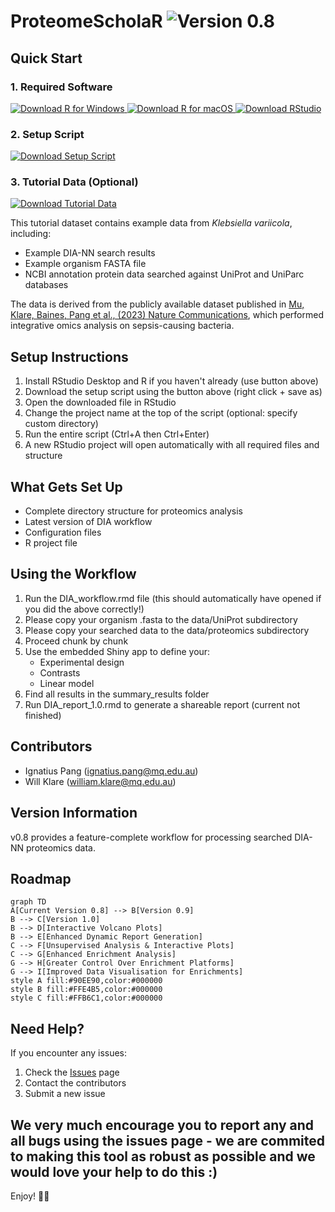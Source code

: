 # ProteomeScholaR <img src="https://img.shields.io/badge/Version-0.8-green?style=for-the-badge" alt="Version 0.8">

## Quick Start

### 1. Required Software

<a href="https://cran.r-project.org/bin/windows/base/" target="_blank">
    <img src="https://img.shields.io/badge/Download-R_(Windows)-276DC3?style=for-the-badge&logo=r" alt="Download R for Windows">
</a>
<a href="https://cran.r-project.org/bin/macosx/" target="_blank">
    <img src="https://img.shields.io/badge/Download-R_(macOS)-276DC3?style=for-the-badge&logo=r" alt="Download R for macOS">
</a>
<a href="https://posit.co/download/rstudio-desktop/" target="_blank">
    <img src="https://img.shields.io/badge/Download-RStudio_Desktop-75AADB?style=for-the-badge&logo=rstudio" alt="Download RStudio">
</a>

### 2. Setup Script

<a href="https://raw.githubusercontent.com/APAF-bioinformatics/ProteomeScholaR/vers-0.9/project_setup.R" download="project_setup.R">
    <img src="https://img.shields.io/badge/Download-Setup_Script-blue?style=for-the-badge&logo=r" alt="Download Setup Script">
</a>

### 3. Tutorial Data (Optional)

<a href="https://drive.google.com/file/d/1qeS2X1uA_Y7HFGMVru0_tAbEQmVjsdlD/view?usp=drive_link" target="_blank">
    <img src="https://img.shields.io/badge/Download-Tutorial_Data-orange?style=for-the-badge&logo=google-drive" alt="Download Tutorial Data">
</a>

This tutorial dataset contains example data from *Klebsiella variicola*, including:
- Example DIA-NN search results
- Example organism FASTA file
- NCBI annotation protein data searched against UniProt and UniParc databases

The data is derived from the publicly available dataset published in [Mu, Klare, Baines, Pang et al., (2023) Nature Communications](https://www.nature.com/articles/s41467-023-37200-w), which performed integrative omics analysis on sepsis-causing bacteria.

## Setup Instructions

1. Install RStudio Desktop and R if you haven't already (use button above)
2. Download the setup script using the button above (right click + save as)
3. Open the downloaded file in RStudio
4. Change the project name at the top of the script (optional: specify custom directory)
5. Run the entire script (Ctrl+A then Ctrl+Enter)
6. A new RStudio project will open automatically with all required files and structure

## What Gets Set Up

- Complete directory structure for proteomics analysis
- Latest version of DIA workflow
- Configuration files
- R project file

## Using the Workflow

1. Run the DIA_workflow.rmd file (this should automatically have opened if you did the above correctly!)
2. Please copy your organism .fasta to the data/UniProt subdirectory
3. Please copy your searched data to the data/proteomics subdirectory
4. Proceed chunk by chunk
5. Use the embedded Shiny app to define your:
   - Experimental design
   - Contrasts
   - Linear model
6. Find all results in the summary_results folder
7. Run DIA_report_1.0.rmd to generate a shareable report (current not finished)

## Contributors 
* Ignatius Pang (ignatius.pang@mq.edu.au) 
* Will Klare (william.klare@mq.edu.au) 

## Version Information

v0.8 provides a feature-complete workflow for processing searched DIA-NN proteomics data.

## Roadmap


```mermaid
graph TD
A[Current Version 0.8] --> B[Version 0.9]
B --> C[Version 1.0]
B --> D[Interactive Volcano Plots]
B --> E[Enhanced Dynamic Report Generation]
C --> F[Unsupervised Analysis & Interactive Plots]
C --> G[Enhanced Enrichment Analysis]
G --> H[Greater Control Over Enrichment Platforms]
G --> I[Improved Data Visualisation for Enrichments]
style A fill:#90EE90,color:#000000
style B fill:#FFE4B5,color:#000000
style C fill:#FFB6C1,color:#000000
```

## Need Help?

If you encounter any issues:
1. Check the [Issues](https://github.com/APAF-bioinformatics/ProteomeScholaR/issues) page
2. Contact the contributors
3. Submit a new issue

## We very much encourage you to report any and all bugs using the issues page - we are commited to making this tool as robust as possible and we would love your help to do this :)

Enjoy! 🧬🔬